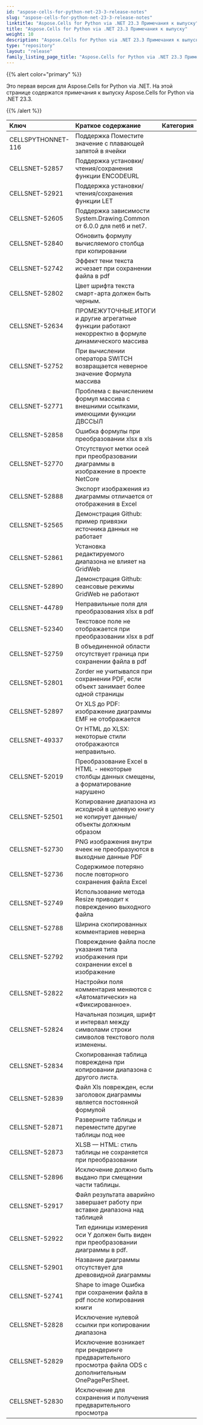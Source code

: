 ```yaml
---
id: "aspose-cells-for-python-net-23-3-release-notes"
slug: "aspose-cells-for-python-net-23-3-release-notes"
linktitle: "Aspose.Cells for Python via .NET 23.3 Примечания к выпуску"
title: "Aspose.Cells for Python via .NET 23.3 Примечания к выпуску"
weight: 10
description: "Aspose.Cells for Python via .NET 23.3 Примечания к выпуску – the latest updates and fixes."
type: "repository"
layout: "release"
family_listing_page_title: "Aspose.Cells for Python via .NET 23.3 Примечания к выпуску"
---
```

{{% alert color="primary" %}} 

Это первая версия для Aspose.Cells for Python via .NET.
На этой странице содержатся примечания к выпуску Aspose.Cells for Python via .NET 23.3.

{{% /alert %}} 

|**Ключ**|**Краткое содержание**|**Категория**|
| :- | :- | :- |
|CELLSPYTHONNET-116|Поддержка Поместите значение с плавающей запятой в ячейки|
|CELLSNET-52857|Поддержка установки/чтения/сохранения функции ENCODEURL|
|CELLSNET-52921|Поддержка установки/чтения/сохранения функции LET|
|CELLSNET-52605|Поддержка зависимости System.Drawing.Common от 6.0.0 для net6 и net7.|
|CELLSNET-52840|Обновить формулу вычисляемого столбца при копировании|
|CELLSNET-52742|Эффект тени текста исчезает при сохранении файла в pdf|
|CELLSNET-52802|Цвет шрифта текста смарт-арта должен быть черным.|
|CELLSNET-52634| ПРОМЕЖУТОЧНЫЕ.ИТОГИ и другие агрегатные функции работают некорректно в формуле динамического массива|
|CELLSNET-52752|При вычислении оператора SWITCH возвращается неверное значение Формула массива|
|CELLSNET-52771|Проблема с вычислением формул массива с внешними ссылками, имеющими функции ДВССЫЛ|
|CELLSNET-52858| Ошибка формулы при преобразовании xlsx в xls|
|CELLSNET-52770|Отсутствуют метки осей при преобразовании диаграммы в изображение в проекте NetCore|
|CELLSNET-52888|Экспорт изображения из диаграммы отличается от отображения в Excel|
|CELLSNET-52565| Демонстрация Github: пример привязки источника данных не работает|
|CELLSNET-52861|Установка редактируемого диапазона не влияет на GridWeb|
|CELLSNET-52890|Демонстрация Github: сеансовые режимы GridWeb не работают|
|CELLSNET-44789|Неправильные поля для преобразования xlsx в pdf|
|CELLSNET-52340|Текстовое поле не отображается при преобразовании xlsx в pdf|
|CELLSNET-52759|В объединенной области отсутствует граница при сохранении файла в pdf|
|CELLSNET-52801|Zorder не учитывался при сохранении PDF, если объект занимает более одной страницы|
|CELLSNET-52897|От XLS до PDF: изображение диаграммы EMF не отображается|
|CELLSNET-49337|От HTML до XLSX: некоторые стили отображаются неправильно.|
|CELLSNET-52019| Преобразование Excel в HTML - некоторые столбцы данных смещены, а форматирование нарушено|
|CELLSNET-52501|Копирование диапазона из исходной в целевую книгу не копирует данные/объекты должным образом|
|CELLSNET-52730|PNG изображения внутри ячеек не преобразуются в выходные данные PDF|
|CELLSNET-52736|Содержимое потеряно после повторного сохранения файла Excel|
|CELLSNET-52749|Использование метода Resize приводит к повреждению выходного файла|
|CELLSNET-52788|Ширина скопированных комментариев неверна|
|CELLSNET-52792|Повреждение файла после указания типа изображения при сохранении excel в изображение|
|CELLSNET-52822|Настройки поля комментария меняются с «Автоматически» на «Фиксированное».|
|CELLSNET-52824|Начальная позиция, шрифт и интервал между символами строки символов текстового поля изменены.|
|CELLSNET-52834|Скопированная таблица повреждена при копировании диапазона с другого листа.|
|CELLSNET-52839|Файл Xls поврежден, если заголовок диаграммы является постоянной формулой|
|CELLSNET-52871| Разверните таблицы и переместите другие таблицы под нее|
|CELLSNET-52873|XLSB — HTML: стиль таблицы не сохраняется при преобразовании|
|CELLSNET-52896|Исключение должно быть выдано при смещении части таблицы.|
|CELLSNET-52917|Файл результата аварийно завершает работу при вставке диапазона над таблицей|
|CELLSNET-52922|Тип единицы измерения оси Y должен быть виден при преобразовании диаграммы в pdf.|
|CELLSNET-52901| Название диаграммы отсутствует для древовидной диаграммы|
|CELLSNET-52741|Shape to image Ошибка при сохранении файла в pdf после копирования книги|
|CELLSNET-52828|Исключение нулевой ссылки при копировании диапазона|
|CELLSNET-52829|Исключение возникает при рендеринге предварительного просмотра файла ODS с дополнительным OnePagePerSheet.|
|CELLSNET-52830|Исключение для сохранения и получения предварительного просмотра|
